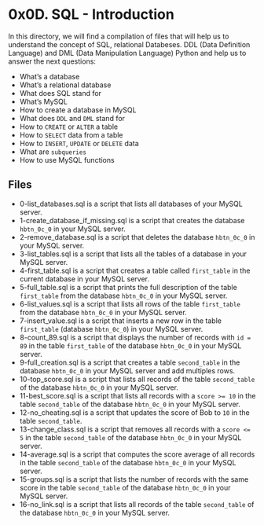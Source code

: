 # 0x0D. SQL - Introduction
In this directory, we will find a compilation of files that will help us to understand  the concept of  SQL, relational Databeses. DDL (Data Definition Language) and DML (Data Manipulation Language) Python and help us to answer the next questions:
-   What’s a database
-   What’s a relational database
-   What does SQL stand for
-   What’s MySQL
-   How to create a database in MySQL
-   What does  `DDL`  and  `DML`  stand for
-   How to  `CREATE`  or  `ALTER`  a table
-   How to  `SELECT`  data from a table
-   How to  `INSERT`,  `UPDATE`  or  `DELETE`  data
-   What are  `subqueries`
-   How to use MySQL functions

## Files

 - 0-list_databases.sql is a script that lists all databases of your MySQL server.
 - 1-create_database_if_missing.sql is a script that creates the database `hbtn_0c_0` in your MySQL server.
 - 2-remove_database.sql is a script that deletes the database `hbtn_0c_0` in your MySQL server.
 - 3-list_tables.sql is a script that lists all the tables of a database in your MySQL server.
 - 4-first_table.sql is a script that creates a table called `first_table` in the current database in your MySQL server.
 - 5-full_table.sql is a script that prints the full description of the table `first_table` from the database `hbtn_0c_0` in your MySQL server.
 - 6-list_values.sql is a script that lists all rows of the table `first_table` from the database `hbtn_0c_0` in your MySQL server.
 - 7-insert_value.sql is a script that inserts a new row in the table `first_table` (database `hbtn_0c_0`) in your MySQL server.
 - 8-count_89.sql is a script that displays the number of records with `id = 89` in the table `first_table` of the database `hbtn_0c_0` in your MySQL server.
 - 9-full_creation.sql is a script that creates a table `second_table` in the database `hbtn_0c_0` in your MySQL server and add multiples rows.
 - 10-top_score.sql is a script that lists all records of the table `second_table` of the database `hbtn_0c_0` in your MySQL server.
 - 11-best_score.sql is a script that lists all records with a `score >= 10` in the table `second_table` of the database `hbtn_0c_0` in your MySQL server.
 - 12-no_cheating.sql is a script that updates the score of Bob to `10` in the table `second_table`.
 - 13-change_class.sql is a script that removes all records with a `score <= 5` in the table `second_table` of the database `hbtn_0c_0` in your MySQL server.
 - 14-average.sql is a script that computes the score average of all records in the table `second_table` of the database `hbtn_0c_0` in your MySQL server.
 - 15-groups.sql is a script that lists the number of records with the same score in the table  `second_table`  of the database  `hbtn_0c_0`  in your MySQL server.
 - 16-no_link.sql is a script that lists all records of the table `second_table` of the database `hbtn_0c_0` in your MySQL server.